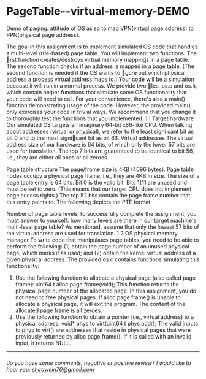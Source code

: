 # PageTable--virtual-memory-DEMO
Demo of paging. attitude of OS as so to map VPN(virtual page address)  to PPN(physical page address).


The goal in this assignment is to implement simulated OS code that handles a multi-level (trie-based)
page table. You will implement two functions. The rst function creates/destroys virtual memory
mappings in a page table. The second function checks if an address is mapped in a page table. (The
second function is needed if the OS wants to gure out which physical address a process virtual
address maps to.)
Your code will be a simulation because it will run in a normal process. We provide two les,
os.c and os.h, which contain helper functions that simulate some OS functionality that your code
will need to call. For your convenience, there's also a main() function demonstrating usage of the
code. However, the provided main() only exercises your code in trivial ways. We recommend that
you change it to thoroughly test the functions that you implemented.
1.1 Target hardware
Our simulated OS targets an imaginary 64-bit x86-like CPU. When talking about addresses (virtual
or physical), we refer to the least signi cant bit as bit 0 and to the most signicant bit as bit 63.
Virtual addresses The virtual address size of our hardware is 64 bits, of which only the lower
57 bits are used for translation. The top 7 bits are guaranteed to be identical to bit 56, i.e., they
are either all ones or all zeroes. 

Page table structure The page/frame size is 4KB (4096 bytes). Page table nodes occupy a
physical page frame, i.e., they are 4KB in size. The size of a page table entry is 64 bits. Bit 0 is the
valid bit. Bits 1{11 are unused and must be set to zero. (This means that our target CPU does
not implement page access rights.) The top 52 bits contain the page frame number that this entry
points to. The following depicts the PTE format:

Number of page table levels To successfully complete the assignment, you must answer to
yourself: how many levels are there in our target machine's multi-level page table? As mentioned,
assume that only the lowest 57 bits of the virtual address are used for translation.
1.2 OS physical memory manager
To write code that manipulates page tables, you need to be able to perform the following: (1) obtain
the page number of an unused physical page, which marks it as used; and (2) obtain the kernel
virtual address of a given physical address. The provided os.c contains functions simulating this
functionality:
1. Use the following function to allocate a physical page (also called page frame):
uint64 t alloc page frame(void);
This function returns the physical page number of the allocated page. In this assignment, you
do not need to free physical pages. If alloc page frame() is unable to allocate a physical page,
it will exit the program. The content of the allocated page frame is all zeroes.
2. Use the following function to obtain a pointer (i.e., virtual address) to a physical address:
void* phys to virt(uint64 t phys addr);
The valid inputs to phys to virt() are addresses that reside in physical pages that were
previously returned by alloc page frame(). If it is called with an invalid input, it returns
NULL.


---------------------------------------------------------------------------------
###### do you have some comments, negative or positive review? I would like to hear you: shirawein70@gmail.com

